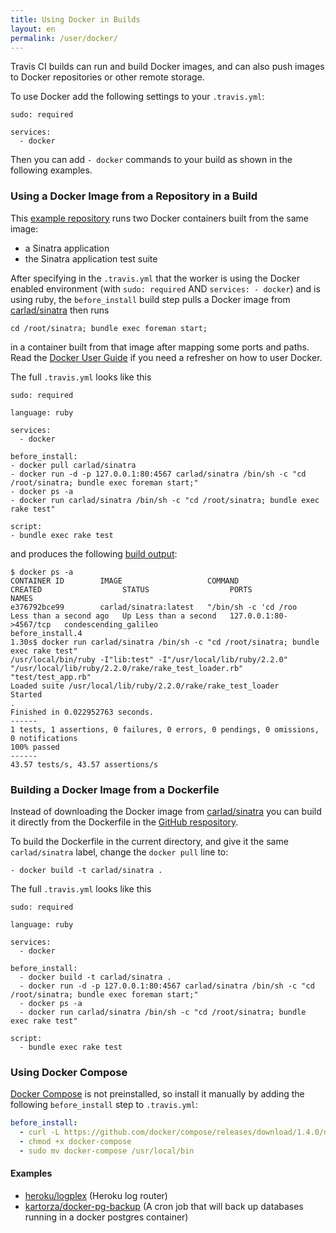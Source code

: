 ```yaml
---
title: Using Docker in Builds
layout: en
permalink: /user/docker/
---
```


<div id="toc"></div>

Travis CI builds can run and build Docker images, and can also push images to
Docker repositories or other remote storage.

To use Docker add the following settings to your `.travis.yml`:

```
sudo: required

services:
  - docker
```

Then you can add `- docker` commands to your build as shown in the following
examples.

### Using a Docker Image from a Repository in a Build

This [example repository](https://github.com/travis-ci/docker-sinatra) runs two
Docker containers built from the same image:

* a Sinatra application
* the Sinatra application test suite

After specifying in the `.travis.yml` that the worker is using the Docker
enabled environment (with `sudo: required` AND `services: - docker`) and is
using ruby, the `before_install` build step pulls a Docker image from
[carlad/sinatra](https://registry.hub.docker.com/u/carlad/sinatra/) then runs

```
cd /root/sinatra; bundle exec foreman start;
```

in a container built from that image after mapping some ports and paths. Read
the [Docker User Guide](https://docs.docker.com/userguide/) if you need a
refresher on how to user Docker.

The full `.travis.yml` looks like this

```
sudo: required

language: ruby

services:
  - docker

before_install:
- docker pull carlad/sinatra
- docker run -d -p 127.0.0.1:80:4567 carlad/sinatra /bin/sh -c "cd /root/sinatra; bundle exec foreman start;"
- docker ps -a
- docker run carlad/sinatra /bin/sh -c "cd /root/sinatra; bundle exec rake test"

script:
- bundle exec rake test
```

and produces the following [build
output](https://travis-ci.org/travis-ci/docker-sinatra):

```
$ docker ps -a
CONTAINER ID        IMAGE                   COMMAND                CREATED                  STATUS                  PORTS                    NAMES
e376792bce99        carlad/sinatra:latest   "/bin/sh -c 'cd /roo   Less than a second ago   Up Less than a second   127.0.0.1:80->4567/tcp   condescending_galileo
before_install.4
1.30s$ docker run carlad/sinatra /bin/sh -c "cd /root/sinatra; bundle exec rake test"
/usr/local/bin/ruby -I"lib:test" -I"/usr/local/lib/ruby/2.2.0" "/usr/local/lib/ruby/2.2.0/rake/rake_test_loader.rb" "test/test_app.rb"
Loaded suite /usr/local/lib/ruby/2.2.0/rake/rake_test_loader
Started
.
Finished in 0.022952763 seconds.
------
1 tests, 1 assertions, 0 failures, 0 errors, 0 pendings, 0 omissions, 0 notifications
100% passed
------
43.57 tests/s, 43.57 assertions/s
```

### Building a Docker Image from a Dockerfile

Instead of downloading the Docker image from
[carlad/sinatra](https://registry.hub.docker.com/u/carlad/sinatra/) you can
build it directly from the Dockerfile in the [GitHub
respository](https://github.com/travis-ci/docker-sinatra/blob/master/Dockerfile).

To build the Dockerfile in the current directory, and give it the same
`carlad/sinatra` label, change the `docker pull` line to:

```
- docker build -t carlad/sinatra .
```

The full `.travis.yml` looks like this

```
sudo: required

language: ruby

services:
  - docker

before_install:
  - docker build -t carlad/sinatra .
  - docker run -d -p 127.0.0.1:80:4567 carlad/sinatra /bin/sh -c "cd /root/sinatra; bundle exec foreman start;"
  - docker ps -a
  - docker run carlad/sinatra /bin/sh -c "cd /root/sinatra; bundle exec rake test"

script:
  - bundle exec rake test
```

<!--
### Pushing a Docker Image to a Registry
-->

### Using Docker Compose

[Docker Compose](https://docs.docker.com/compose/) is not preinstalled, so
install it manually by adding the following `before_install` step to
`.travis.yml`:

```yaml
before_install:
  - curl -L https://github.com/docker/compose/releases/download/1.4.0/docker-compose-`uname -s`-`uname -m` > docker-compose
  - chmod +x docker-compose
  - sudo mv docker-compose /usr/local/bin
```

#### Examples

* [heroku/logplex](https://github.com/heroku/logplex/blob/master/.travis.yml) (Heroku log router)
* [kartorza/docker-pg-backup](https://github.com/kartoza/docker-pg-backup/blob/master/.travis.yml) (A cron job that will back up databases running in a docker postgres container)
